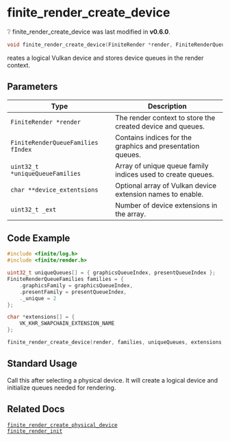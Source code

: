 # finite_render_create_device

<div class="alert alert-info part text-info">
❔  finite_render_create_device was last modified in <b>v0.6.0</b>.
</div>

```c
void finite_render_create_device(FiniteRender *render, FiniteRenderQueueFamilies fIndex, uint32_t *uniqueQueueFamilies, char **device_extentsions, uint32_t _ext);
```

reates a logical Vulkan device and stores device queues in the render context.

## Parameters
| Type                               | Description                                                 |
| ---------------------------------- | ----------------------------------------------------------- |
| `FiniteRender *render`             | The render context to store the created device and queues.  |
| `FiniteRenderQueueFamilies fIndex` | Contains indices for the graphics and presentation queues.  |
| `uint32_t *uniqueQueueFamilies`    | Array of unique queue family indices used to create queues. |
| `char **device_extentsions`        | Optional array of Vulkan device extension names to enable.  |
| `uint32_t _ext`                    | Number of device extensions in the array.                   |

## Code Example

```c
#include <finite/log.h>
#include <finite/render.h>

uint32_t uniqueQueues[] = { graphicsQueueIndex, presentQueueIndex };
FiniteRenderQueueFamilies families = {
    .graphicsFamily = graphicsQueueIndex,
    .presentFamily = presentQueueIndex,
    ._unique = 2
};

char *extensions[] = {
    VK_KHR_SWAPCHAIN_EXTENSION_NAME
};

finite_render_create_device(render, families, uniqueQueues, extensions, 1);
```

## Standard Usage

Call this after selecting a physical device. It will create a logical device and initialize queues needed for rendering.

## Related Docs
[`finite_render_create_physical_device`](../finite_render_create_physical_device)<br>
[`finite_render_init`](../finite_render_init)